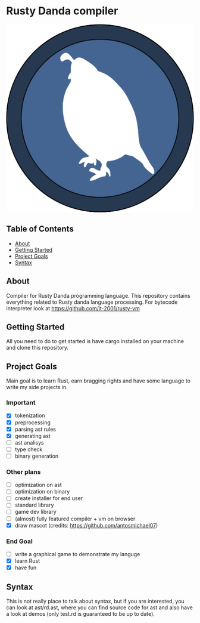 # Rusty Danda compiler
![Bublina](logo.png)

## Table of Contents

- [About](#about)
- [Getting Started](#getting_started)
- [Project Goals](#goals)
- [Syntax](#syntax)

## About <a name = "about"></a>

Compiler for Rusty Danda programming language. This repository contains everything related to Rusty danda language processing. For bytecode interpreter look at https://github.com/it-2001/rusty-vm

## Getting Started <a name = "getting_started"></a>

All you need to do to get started is have cargo installed on your machine and clone this repository.

## Project Goals <a name = "goals"></a>

Main goal is to learn Rust, earn bragging rights and have some language to write my side projects in.

### Important
- [x] tokenization
- [x] preprocessing
- [x] parsing ast rules
- [x] generating ast
- [ ] ast analisys
- [ ] type check
- [ ] binary generation

### Other plans
- [ ] optimization on ast
- [ ] optimization on binary
- [ ] create installer for end user
- [ ] standard library
- [ ] game dev library
- [ ] (almost) fully featured compiler + vm on browser
- [x] draw mascot (credits: https://github.com/antosmichael07)

### End Goal
- [ ] write a graphical game to demonstrate my languge
- [x] learn Rust
- [x] have fun

## Syntax <a name = "syntax"></a>
This is not really place to talk about syntax, but if you are interested, you can look at ast/rd.ast, where you can find source code for ast and also have a look at demos (only test.rd is guaranteed to be up to date).
